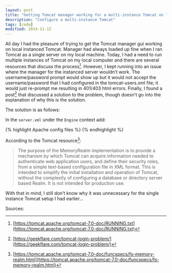 ```yaml
---
layout: post
title: "Getting Tomcat manager working for a multi-instance Tomcat on localhost"
description: "Configure a multi-instance Tomcat"
tags: [code]
modified: 2014-11-12
---
```


All day I had the pleasure of trying to get the Tomcat manager gui working on local instanced Tomcat. Manager had always loaded up fine when I ran Tomcat as a single server on my local machine. Today, I had a need to run multiple instances of Tomcat on my local computer and there are several resources that discuss the process[^1]. However, I kept running into an issue where the manager for the instanced server wouldn’t work. The username/password prompt would show up but it would not accept the username/password that I had configured in the tomcat-users.xml file; it would just re-prompt me resulting in 401/403 html errors. Finally, I found a post[^2] that discussed a solution to the problem, though doesn’t go into the explanation of why this is the solution.

The solution is as follows:

In the `server.xml` under the `Engine` context add:

{% highlight Apache config files %}
<Realm className="org.apache.catalina.realm.MemoryRealm" />
{% endhighlight %}

According to the Tomcat resource[^3]:

> The purpose of the MemoryRealm implementation is to provide a mechanism by which Tomcat can acquire information needed to authenticate web application users, and define their security roles, from a simple text-based configuration file in XML format. This is intended to simplify the initial installation and operation of Tomcat, without the complexity of configuring a database or directory server based Realm. It is not intended for production use.

With that in mind, I still don’t know why it was unnecessary for the single instance Tomcat setup I had earlier…


Sources:

[^1]: [https://tomcat.apache.org/tomcat-7.0-doc/RUNNING.txt](https://tomcat.apache.org/tomcat-7.0-doc/RUNNING.txt)
[^2]: [https://geekflare.com/tomcat-login-problem/](https://geekflare.com/tomcat-login-problem/)
[^3]: [https://tomcat.apache.org/tomcat-7.0-doc/funcspecs/fs-memory-realm.html](https://tomcat.apache.org/tomcat-7.0-doc/funcspecs/fs-memory-realm.html)